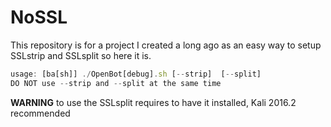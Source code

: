 # NoSSL

This repository is for a project I created a long ago as an easy way to setup SSLstrip and SSLsplit so here it is.


```javascript
usage: [ba[sh]] ./OpenBot[debug].sh [--strip]  [--split]
DO NOT use --strip and --split at the same time
```

**WARNING** to use the SSLsplit requires to have it installed, Kali 2016.2 recommended
